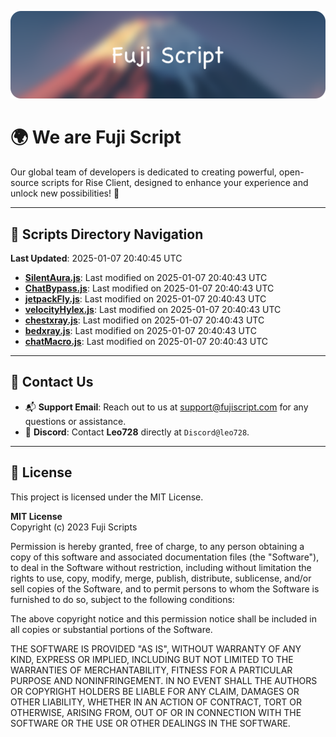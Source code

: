![Banner](.github/b.webp)

# 🌍 **We are Fuji Script**

Our global team of developers is dedicated to creating powerful, open-source scripts for Rise Client, designed to enhance your experience and unlock new possibilities! 🌟

---
<!-- SCRIPTS_NAVIGATION_START -->
## 📂 **Scripts Directory Navigation**

**Last Updated**: 2025-01-07 20:40:45 UTC

- **[SilentAura.js](scripts/SilentAura.js)**: Last modified on 2025-01-07 20:40:43 UTC
- **[ChatBypass.js](scripts/ChatBypass.js)**: Last modified on 2025-01-07 20:40:43 UTC
- **[jetpackFly.js](scripts/jetpackFly.js)**: Last modified on 2025-01-07 20:40:43 UTC
- **[velocityHylex.js](scripts/velocityHylex.js)**: Last modified on 2025-01-07 20:40:43 UTC
- **[chestxray.js](scripts/chestxray.js)**: Last modified on 2025-01-07 20:40:43 UTC
- **[bedxray.js](scripts/bedxray.js)**: Last modified on 2025-01-07 20:40:43 UTC
- **[chatMacro.js](scripts/chatMacro.js)**: Last modified on 2025-01-07 20:40:43 UTC

<!-- SCRIPTS_NAVIGATION_END -->

---

## 💬 **Contact Us**  
- 📬 **Support Email**: Reach out to us at [support@fujiscript.com](mailto:support@fujiscript.com) for any questions or assistance.  
- 💬 **Discord**: Contact **Leo728** directly at `Discord@leo728`.

---

## 📜 **License**

This project is licensed under the MIT License.  

**MIT License**  
Copyright (c) 2023 Fuji Scripts  

Permission is hereby granted, free of charge, to any person obtaining a copy of this software and associated documentation files (the "Software"), to deal in the Software without restriction, including without limitation the rights to use, copy, modify, merge, publish, distribute, sublicense, and/or sell copies of the Software, and to permit persons to whom the Software is furnished to do so, subject to the following conditions:  

The above copyright notice and this permission notice shall be included in all copies or substantial portions of the Software.  

THE SOFTWARE IS PROVIDED "AS IS", WITHOUT WARRANTY OF ANY KIND, EXPRESS OR IMPLIED, INCLUDING BUT NOT LIMITED TO THE WARRANTIES OF MERCHANTABILITY, FITNESS FOR A PARTICULAR PURPOSE AND NONINFRINGEMENT. IN NO EVENT SHALL THE AUTHORS OR COPYRIGHT HOLDERS BE LIABLE FOR ANY CLAIM, DAMAGES OR OTHER LIABILITY, WHETHER IN AN ACTION OF CONTRACT, TORT OR OTHERWISE, ARISING FROM, OUT OF OR IN CONNECTION WITH THE SOFTWARE OR THE USE OR OTHER DEALINGS IN THE SOFTWARE.  
